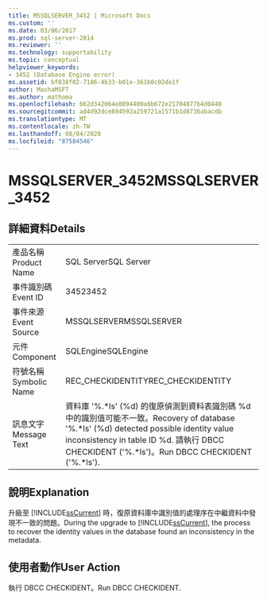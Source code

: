 ```yaml
---
title: MSSQLSERVER_3452 | Microsoft Docs
ms.custom: ''
ms.date: 03/06/2017
ms.prod: sql-server-2014
ms.reviewer: ''
ms.technology: supportability
ms.topic: conceptual
helpviewer_keywords:
- 3452 (Database Engine error)
ms.assetid: bf838f02-7186-4b33-b01e-361b0c02de1f
author: MashaMSFT
ms.author: mathoma
ms.openlocfilehash: 662d342064e8094400a6b672e21704877b4d0448
ms.sourcegitcommit: ad4d92dce894592a259721a1571b1d8736abacdb
ms.translationtype: MT
ms.contentlocale: zh-TW
ms.lasthandoff: 08/04/2020
ms.locfileid: "87584546"
---
```

# <a name="mssqlserver_3452"></a><span data-ttu-id="f07b7-102">MSSQLSERVER_3452</span><span class="sxs-lookup"><span data-stu-id="f07b7-102">MSSQLSERVER_3452</span></span>
    
## <a name="details"></a><span data-ttu-id="f07b7-103">詳細資料</span><span class="sxs-lookup"><span data-stu-id="f07b7-103">Details</span></span>  
  
|||  
|-|-|  
|<span data-ttu-id="f07b7-104">產品名稱</span><span class="sxs-lookup"><span data-stu-id="f07b7-104">Product Name</span></span>|<span data-ttu-id="f07b7-105">SQL Server</span><span class="sxs-lookup"><span data-stu-id="f07b7-105">SQL Server</span></span>|  
|<span data-ttu-id="f07b7-106">事件識別碼</span><span class="sxs-lookup"><span data-stu-id="f07b7-106">Event ID</span></span>|<span data-ttu-id="f07b7-107">3452</span><span class="sxs-lookup"><span data-stu-id="f07b7-107">3452</span></span>|  
|<span data-ttu-id="f07b7-108">事件來源</span><span class="sxs-lookup"><span data-stu-id="f07b7-108">Event Source</span></span>|<span data-ttu-id="f07b7-109">MSSQLSERVER</span><span class="sxs-lookup"><span data-stu-id="f07b7-109">MSSQLSERVER</span></span>|  
|<span data-ttu-id="f07b7-110">元件</span><span class="sxs-lookup"><span data-stu-id="f07b7-110">Component</span></span>|<span data-ttu-id="f07b7-111">SQLEngine</span><span class="sxs-lookup"><span data-stu-id="f07b7-111">SQLEngine</span></span>|  
|<span data-ttu-id="f07b7-112">符號名稱</span><span class="sxs-lookup"><span data-stu-id="f07b7-112">Symbolic Name</span></span>|<span data-ttu-id="f07b7-113">REC_CHECKIDENTITY</span><span class="sxs-lookup"><span data-stu-id="f07b7-113">REC_CHECKIDENTITY</span></span>|  
|<span data-ttu-id="f07b7-114">訊息文字</span><span class="sxs-lookup"><span data-stu-id="f07b7-114">Message Text</span></span>|<span data-ttu-id="f07b7-115">資料庫 '%.\*ls' (%d) 的復原偵測到資料表識別碼 %d 中的識別值可能不一致。</span><span class="sxs-lookup"><span data-stu-id="f07b7-115">Recovery of database '%.\*ls' (%d) detected possible identity value inconsistency in table ID %d.</span></span> <span data-ttu-id="f07b7-116">請執行 DBCC CHECKIDENT ('%.\*ls')。</span><span class="sxs-lookup"><span data-stu-id="f07b7-116">Run DBCC CHECKIDENT ('%.\*ls').</span></span>|  
  
## <a name="explanation"></a><span data-ttu-id="f07b7-117">說明</span><span class="sxs-lookup"><span data-stu-id="f07b7-117">Explanation</span></span>  
 <span data-ttu-id="f07b7-118">升級至 [!INCLUDE[ssCurrent](../../includes/sscurrent-md.md)] 時，復原資料庫中識別值的處理序在中繼資料中發現不一致的問題。</span><span class="sxs-lookup"><span data-stu-id="f07b7-118">During the upgrade to [!INCLUDE[ssCurrent](../../includes/sscurrent-md.md)], the process to recover the identity values in the database found an inconsistency in the metadata.</span></span>  
  
## <a name="user-action"></a><span data-ttu-id="f07b7-119">使用者動作</span><span class="sxs-lookup"><span data-stu-id="f07b7-119">User Action</span></span>  
 <span data-ttu-id="f07b7-120">執行 DBCC CHECKIDENT。</span><span class="sxs-lookup"><span data-stu-id="f07b7-120">Run DBCC CHECKIDENT.</span></span>  
  
  
